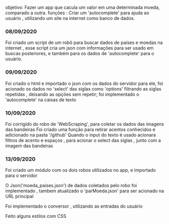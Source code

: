 objetivo: Fazer um app que cacula um valor em uma determinada moeda, comparado a outra. funções : Criar um 'autocomplete' para ajuda ao usuário , utilizando um site na internet como banco de dados.
 
 ### 08/09/2020
 
Foi criado um script de um robô para buscar dados de países e moedas na internet , esse script cria um json com informações para ser usado em buscas posteriores, e também para os dados de 'autocomplete' para o usuário.
            
### 09/09/2020

Foi criado o html e importado o json com os dados do servidor para ele, foi acionado os dados no 'select' das siglas como 'options' filtrando as siglas repetidas , deixando as opções sem repetir;
foi implementado o 'autocomplete' na caixas de texto

### 10/09/2020

Foi corrigido do robo de 'WebScraping', para coletar os dados das imagens das bandeiras
Foi criado uma função para retirar acentos conhecidos e adicionado na pasta '/github'
Quando o input do texto é usado acionara filtros de acento e espaços , para acionar o select das siglas , junto com a imagem das bandeiras

### 13/09/2020

Foi criado um módulo com os dois robos utilizados no app, e importado para o servidor

O Json('moeda_paises.json') de dados coletados pelo robo foi implementado , tambem atualizado o 'parMoeda.json' para ser acionado na URL principal 

Foi implementado o conversor , utilizando as entradas do usuário

Feito alguns estilos com CSS

